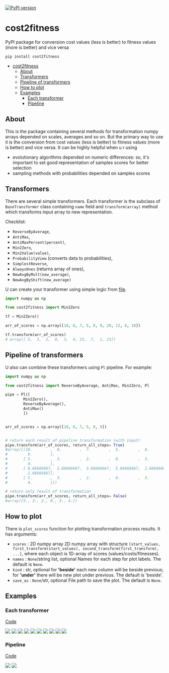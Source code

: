 [![PyPI
version](https://badge.fury.io/py/cost2fitness.svg)](https://pypi.org/project/cost2fitness/)

# cost2fitness

PyPI package for conversion cost values (less is better) to fitness values (more is better) and vice versa

```
pip install cost2fitness
```

- [cost2fitness](#cost2fitness)
  - [About](#about)
  - [Transformers](#transformers)
  - [Pipeline of transformers](#pipeline-of-transformers)
  - [How to plot](#how-to-plot)
  - [Examples](#examples)
    - [Each transformer](#each-transformer)
    - [Pipeline](#pipeline)

## About

This is the package containing several methods for transformation numpy arrays depended on scales, averages and so on. But the primary way to use it is the conversion from cost values (less is better) to fitness values (more is better) and vice versa. It can be highly helpful when u r using 

* evolutionary algorithms depended on numeric differences: so, it's important to set good representation of samples scores for better selection
* sampling methods with probabilities depended on samples scores 

## Transformers

There are several simple transformers. Each transformer is the subclass of `BaseTransformer` class containing `name` field and `transform(array)` method which transforms input array to new representation. 

Checklist:

* `ReverseByAverage`, 
* `AntiMax`, 
* `AntiMaxPercent(percent)`, 
* `Min2Zero`, 
* `Min2Value(value)`, 
* `ProbabilityView` (converts data to probabilities), 
* `SimplestReverse`, 
* `AlwaysOnes` (returns array of ones), 
* `NewAvgByMult(new_average)`,
* `NewAvgByShift(new_average)`

U can create your transformer using simple logic from [file](cost2fitness/transformers.py).

```python
import numpy as np 

from cost2fitness import Min2Zero

tf = Min2Zero()

arr_of_scores = np.array([10, 8, 7, 5, 8, 9, 20, 12, 6, 18])

tf.transform(arr_of_scores)
# array([ 5,  3,  2,  0,  3,  4, 15,  7,  1, 13])
```

## Pipeline of transformers

U also can combine these transformers using `Pl` pipeline. For example:

```python
import numpy as np 

from cost2fitness import ReverseByAverage, AntiMax, Min2Zero, Pl

pipe = Pl([
        Min2Zero(),
        ReverseByAverage(),
        AntiMax()        
        ])


arr_of_scores = np.array([10, 8, 7, 5, 8, 9])


# return each result of pipeline transformation (with input)
pipe.transform(arr_of_scores, return_all_steps= True)
#array([[10.        ,  8.        ,  7.        ,  5.        ,  8.        ,
#         9.        ],
#       [ 5.        ,  3.        ,  2.        ,  0.        ,  3.        ,
#         4.        ],
#       [ 0.66666667,  2.66666667,  3.66666667,  5.66666667,  2.66666667,
#         1.66666667],
#       [ 5.        ,  3.        ,  2.        ,  0.        ,  3.        ,
#         4.        ]])

# return only result of transformation
pipe.transform(arr_of_scores, return_all_steps= False)
#array([5., 3., 2., 0., 3., 4.])

```

## How to plot

There is `plot_scores` function for plotting transformation process results. It has arguments:

* `scores` : 2D numpy array
       2D numpy array with structure `[start_values, first_transform(start_values), second_transform(first_transform), ...]`, where each object is 1D-array of scores (values/costs/fitnesses).
* `names` : `None`/string list, optional
        Names for each step for plot labels. The default is `None`.
* `kind` : str, optional
        for **'beside'** each new column will be beside previous; for **'under'** there will be new plot under previous. The default is 'beside'.
* `save_as` : `None`/str, optional
        File path to save the plot. The default is `None`.

## Examples

### Each transformer

[Code](tests/tf_for_readme.py)

![](tests/Simplest%20reverse%20example.png)
![](tests/Shifted%20new%20average%20=%205%20example.png)
![](tests/Reverse%20by%20average%20example.png)
![](tests/Prob.%20view%20example.png)
![](tests/Multiple%20new%20average%20=%205%20example.png)
![](tests/Min%20to%20zero%20example.png)
![](tests/Min%20to%20value%20=%202%20example.png)
![](tests/AntiMax%20with%20percent%20=%200.5%20example.png)
![](tests/AntiMax%20example.png)
![](tests/Always%20ones%20example.png)

### Pipeline
[Code](tests/simple_pipe.py)

![](tests/pipe_example_beside.png)
![](tests/pipe_example_under.png)
